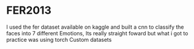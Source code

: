 # FER2013

I used the fer dataset available on kaggle and built a cnn to classify the faces into 7 different Emotions, Its really straight foward but what i got to practice was using torch Custom datasets
